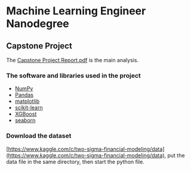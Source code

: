 # Machine Learning Engineer Nanodegree

## Capstone Project
The [Capstone Project Report.pdf](https://github.com/AlexanderCYchu/Two-Sigma-Financial-Modeling-Challenge-Kaggle/blob/master/Capstone%20Project%20Report.pdf) is the main analysis.
### The software and libraries used in the project

- [NumPy](http://www.numpy.org/)
- [Pandas](http://pandas.pydata.org)
- [matplotlib](http://matplotlib.org/)
- [scikit-learn](http://scikit-learn.org/stable/)
- [XGBoost](https://github.com/dmlc/xgboost)
- [seaborn](https://github.com/mwaskom/seaborn)


### Download the dataset
 [https://www.kaggle.com/c/two-sigma-financial-modeling/data](https://www.kaggle.com/c/two-sigma-financial-modeling/data), put the data file in the same directory, then start the python file.

